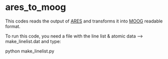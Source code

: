 # ares_to_moog

This codes reads the output of [ARES](http://www.astro.up.pt/~sousasag/ares/) and transforms it into [MOOG](http://www.as.utexas.edu/~chris/moog.html) readable format.

To run this code, you need a file with the line list & atomic data --> make_linelist.dat and type: 

  python make_linelist.py


  
